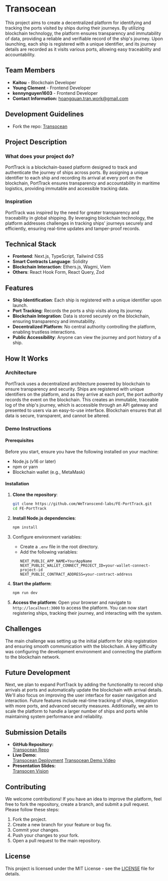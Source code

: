 # **Transocean**  
This project aims to create a decentralized platform for identifying and tracking the ports visited by ships during their journeys. By utilizing blockchain technology, the platform ensures transparency and immutability of data, providing a reliable and verifiable record of the ship's journey. Upon launching, each ship is registered with a unique identifier, and its journey details are recorded as it visits various ports, allowing easy traceability and accountability.

## **Team Members**  
- **Kaitou** - Blockchain Developer
- **Young Clement** - Frontend Developer
- **kennynguyen1603** - Frontend Developer
- **Contact Information:** hoangquan.tran.work@gmail.com

## Development Guidelines
- Fork the repo: [Transocean](https://github.com/WeTranscend-labs/Transocean.git)

## **Project Description**

### What does your project do?

PortTrack is a blockchain-based platform designed to track and authenticate the journey of ships across ports. By assigning a unique identifier to each ship and recording its arrival at every port on the blockchain, PortTrack ensures transparency and accountability in maritime logistics, providing immutable and accessible tracking data.

### Inspiration

PortTrack was inspired by the need for greater transparency and traceability in global shipping. By leveraging blockchain technology, the platform addresses challenges in tracking ships' journeys securely and efficiently, ensuring real-time updates and tamper-proof records.

## **Technical Stack**  
- **Frontend**: Next.js, TypeScript, Tailwind CSS
- **Smart Contracts Language**: Solidity
- **Blockchain Interaction**: Ethers.js, Wagmi, Viem
- **Others**: React Hook Form, React Query, Zod

## **Features**  
- **Ship Identification**: Each ship is registered with a unique identifier upon launch.
- **Port Tracking**: Records the ports a ship visits along its journey.
- **Blockchain Integration**: Data is stored securely on the blockchain, ensuring transparency and immutability.
- **Decentralized Platform**: No central authority controlling the platform, enabling trustless interactions.
- **Public Accessibility**: Anyone can view the journey and port history of a ship.

## **How It Works**  

### Architecture
PortTrack uses a decentralized architecture powered by blockchain to ensure transparency and security. Ships are registered with unique identifiers on the platform, and as they arrive at each port, the port authority records the event on the blockchain. This creates an immutable, traceable log of the ship's journey, which is accessible through an API gateway and presented to users via an easy-to-use interface. Blockchain ensures that all data is secure, transparent, and cannot be altered.


### Demo Instructions  
#### Prerequisites

Before you start, ensure you have the following installed on your machine:

- Node.js (v16 or later)
- npm or yarn
- Blockchain wallet (e.g., MetaMask)

#### Installation

1. **Clone the repository**:
    ```bash
    git clone https://github.com/WeTranscend-labs/FE-PortTrack.git
    cd FE-PortTrack
    ```

2. **Install Node.js dependencies**:
    ```bash
    npm install
    ```
3. Configure environment variables:
   - Create a `.env` file in the root directory.
   - Add the following variables:
     ```env
     NEXT_PUBLIC_APP_NAME=YourAppName
	 NEXT_PUBLIC_WALLET_CONNECT_PROJECT_ID=your-wallet-connect-project-id
	 NEXT_PUBLIC_CONTRACT_ADDRESS=your-contract-address
     ```

4. **Start the platform**:
    ```bash
    npm run dev
    ```
5. **Access the platform**:
Open your browser and navigate to `http://localhost:3000` to access the platform. You can now start registering ships, tracking their journey, and interacting with the system.

## **Challenges**  
The main challenge was setting up the initial platform for ship registration and ensuring smooth communication with the blockchain. A key difficulty was configuring the development environment and connecting the platform to the blockchain network. 

## **Future Development**  
Next, we plan to expand PortTrack by adding the functionality to record ship arrivals at ports and automatically update the blockchain with arrival details. We'll also focus on improving the user interface for easier navigation and interaction. Future features include real-time tracking of ships, integration with more ports, and advanced security measures. Additionally, we aim to scale the platform to handle a larger number of ships and ports while maintaining system performance and reliability.

## **Submission Details**  
- **GitHub Repository:**  
  [Transocean Repo](https://github.com/WeTranscend-labs/Transocean.git)
- **Live Demo:**  
  [Transocean Deployment](https://transocean.vercel.app/)
  [Transocean Demo Video](https://www.youtube.com/watch?v=3BRXqVBozb4)
- **Presentation Slides:**  
  [Transocen Vision](https://www.canva.com/design/DAGbZU0XUm0/T4V603ILE3v-_dTHukQRlg/edit)


## Contributing

We welcome contributions! If you have an idea to improve the platform, feel free to fork the repository, create a branch, and submit a pull request. Please follow these steps:

1. Fork the project.
2. Create a new branch for your feature or bug fix.
3. Commit your changes.
4. Push your changes to your fork.
5. Open a pull request to the main repository.

## License

This project is licensed under the MIT License - see the [LICENSE](LICENSE) file for details.

